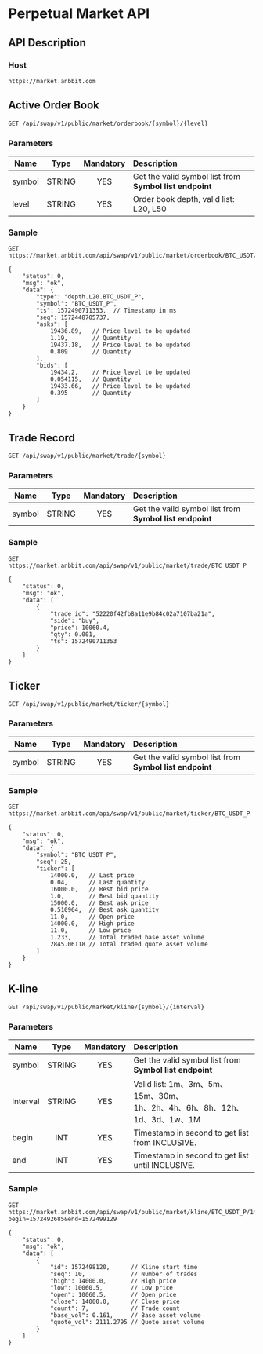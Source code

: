 # Perpetual Market API

## API Description

### Host

    https://market.anbbit.com

## Active Order Book

    GET /api/swap/v1/public/market/orderbook/{symbol}/{level}

### Parameters

| Name | Type | Mandatory | Description |
| --- | :---: | :---: | :--- |
| symbol | STRING | YES | Get the valid symbol list from **Symbol list endpoint** |
| level | STRING | YES | Order book depth, valid list: L20, L50 |

### Sample

    GET https://market.anbbit.com/api/swap/v1/public/market/orderbook/BTC_USDT/L20

```
{
    "status": 0,
    "msg": "ok",
    "data": {
        "type": "depth.L20.BTC_USDT_P",
        "symbol": "BTC_USDT_P",
        "ts": 1572490711353,  // Timestamp in ms
        "seq": 1572448705737,
        "asks": [
            19436.89,   // Price level to be updated
            1.19,       // Quantity
            19437.18,   // Price level to be updated
            0.809       // Quantity
        ],
        "bids": [
            19434.2,    // Price level to be updated
            0.054115,   // Quantity
            19433.66,   // Price level to be updated
            0.395       // Quantity
        ]
    }
}
```

## Trade Record

    GET /api/swap/v1/public/market/trade/{symbol}

### Parameters

| Name | Type | Mandatory | Description |
| --- | :---: | :---: | :--- |
| symbol | STRING | YES | Get the valid symbol list from **Symbol list endpoint** |

### Sample

    GET https://market.anbbit.com/api/swap/v1/public/market/trade/BTC_USDT_P

```
{
    "status": 0,
    "msg": "ok",
    "data": [
        {
            "trade_id": "52220f42fb8a11e9b84c02a7107ba21a",
            "side": "buy",
            "price": 10060.4,
            "qty": 0.001,
            "ts": 1572490711353
        }
    ]
}
```

## Ticker

    GET /api/swap/v1/public/market/ticker/{symbol}

### Parameters

| Name | Type | Mandatory | Description |
| --- | :---: | :---: | :--- |
| symbol | STRING | YES | Get the valid symbol list from **Symbol list endpoint** |

### Sample

    GET https://market.anbbit.com/api/swap/v1/public/market/ticker/BTC_USDT_P

```
{
    "status": 0,
    "msg": "ok",
    "data": {
        "symbol": "BTC_USDT_P",
        "seq": 25,
        "ticker": [
            14000.0,   // Last price
            0.04,      // Last quantity
            16000.0,   // Best bid price
            1.0,       // Best bid quantity
            15000.0,   // Best ask price
            0.510964,  // Best ask quantity
            11.0,      // Open price
            14000.0,   // High price
            11.0,      // Low price
            1.233,     // Total traded base asset volume
            2845.06118 // Total traded quote asset volume
        ]
    }
}
```

## K-line

    GET /api/swap/v1/public/market/kline/{symbol}/{interval}

### Parameters

| Name | Type | Mandatory | Description |
| --- | :---: | :---: | :--- |
| symbol | STRING | YES | Get the valid symbol list from **Symbol list endpoint** |
| interval | STRING | YES | Valid list: 1m、3m、5m、15m、30m、<br>1h、2h、4h、6h、8h、12h、1d、3d、1w、1M |
| begin | INT | YES | Timestamp in second to get list from INCLUSIVE. |
| end | INT | YES | Timestamp in second to get list until INCLUSIVE. |

### Sample

    GET https://market.anbbit.com/api/swap/v1/public/market/kline/BTC_USDT_P/1m?begin=1572492685&end=1572499129

```
{
    "status": 0,
    "msg": "ok",
    "data": [
        {
            "id": 1572498120,      // Kline start time
            "seq": 10,             // Number of trades
            "high": 14000.0,       // High price
            "low": 10060.5,        // Low price
            "open": 10060.5,       // Open price
            "close": 14000.0,      // Close price
            "count": 7,            // Trade count
            "base_vol": 0.161,     // Base asset volume
            "quote_vol": 2111.2795 // Quote asset volume
        }
    ]
}
```
